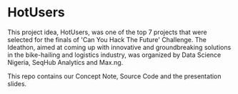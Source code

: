 # HotUsers
This project idea, HotUsers, was one of the top 7 projects that were selected for the finals of 'Can You Hack The Future' Challenge. 
The Ideathon, aimed at coming up with innovative and groundbreaking solutions in the bike-hailing and logistics industry, was organized by Data Science Nigeria, SeqHub Analytics and Max.ng. 

This repo contains our Concept Note, Source Code and the presentation slides.
